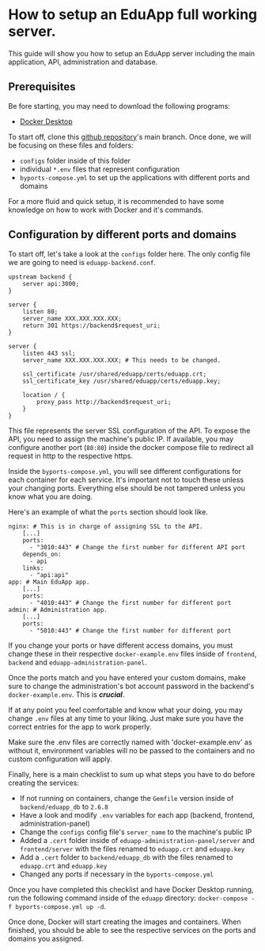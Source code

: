 # How to setup an EduApp full working server.

This guide will show you how to setup an EduApp server including the main application, API, administration and database.

## Prerequisites

Be fore starting, you may need to download the following programs:
- [Docker Desktop](https://www.docker.com/products/docker-desktop/)

To start off, clone this [github repository](https://github.com/eduappdevs/eduapp/)'s main branch. Once done, we will be focusing on these files and folders:

- ```configs``` folder inside of this folder
- individual ```*.env``` files that represent configuration
- ```byports-compose.yml``` to set up the applications with different ports and domains
<!-- - ```subdomain-compose.yml``` to set up the applications under a same port but different subdomains (api.eduapp.com, admin.eduapp.com) -->

For a more fluid and quick setup, it is recommended to have some knowledge on how to work with Docker and it's commands.

## Configuration by different ports and domains

To start off, let's take a look at the ```configs``` folder here.
The only config file we are going to need is ```eduapp-backend.conf```.

```nginx
upstream backend {
	server api:3000;
}

server {
	listen 80;
	server_name XXX.XXX.XXX.XXX;
	return 301 https://backend$request_uri;
}

server {
	listen 443 ssl;
	server_name XXX.XXX.XXX.XXX; # This needs to be changed.

	ssl_certificate /usr/shared/eduapp/certs/eduapp.crt;
	ssl_certificate_key /usr/shared/eduapp/certs/eduapp.key;

	location / {
		proxy_pass http://backend$request_uri;
	}
}
```

This file represents the server SSL configuration of the API. To expose the API, you need to assign the machine's public IP. If available, you may configure another port (```80:80```) inside the docker compose file to redirect all request in http to the respective https.

Inside the ```byports-compose.yml```, you will see different configurations for each container for each service. It's important not to touch these unless your changing ports. Everything else should be not tampered unless you know what you are doing.

Here's an example of what the ```ports``` section should look like.
```docker
nginx: # This is in charge of assigning SSL to the API.
    [...]
    ports: 
      - "3010:443" # Change the first number for different API port 
    depends_on:
      - api
    links:
      - "api:api"
app: # Main EduApp app.
    [...]
    ports:
      - "4010:443" # Change the first number for different port
admin: # Administration app.
    [...]
    ports:
      - "5010:443" # Change the first number for different port
```

If you change your ports or have different access domains, you must change these in their respective ```docker-example.env``` files inside of ```frontend```, ```backend``` and ```eduapp-administration-panel```.

Once the ports match and you have entered your custom domains, make sure to change the administration's bot account password in the backend's ```docker-example.env```. This is ***crucial***.

If at any point you feel comfortable and know what your doing, you may change ```.env``` files at any time to your liking. Just make sure you have the correct entries for the app to work properly. 

Make sure the .env files are correctly named with 'docker-example.env' as without it, environment variables will no be passed to the containers and no custom configuration will apply.

Finally, here is a main checklist to sum up what steps you have to do before creating the services:

- If not running on containers, change the ```Gemfile``` version inside of ```backend/eduapp_db``` to ```2.6.8```
- Have a look and modify ```.env``` variables for each app (backend, frontend, administration-panel)
- Change the ```configs``` config file's ```server_name``` to the machine's public IP
- Added a ```.cert``` folder inside of ```eduapp-administration-panel/server``` and ```frontend/server``` with the files renamed to ```eduapp.crt``` and ```eduapp.key```
- Add a ```.cert``` folder to ```backend/eduapp_db``` with the files renamed to ```eduapp.crt``` and ```eduapp.key```
- Changed any ports if necessary in the ```byports-compose.yml```

Once you have completed this checklist and have Docker Desktop running, run the following command inside of the ```eduapp``` directory: ```docker-compose -f byports-compose.yml up -d```.

Once done, Docker will start creating the images and containers. When finished, you should be able to see the respective services on the ports and domains you assigned.
